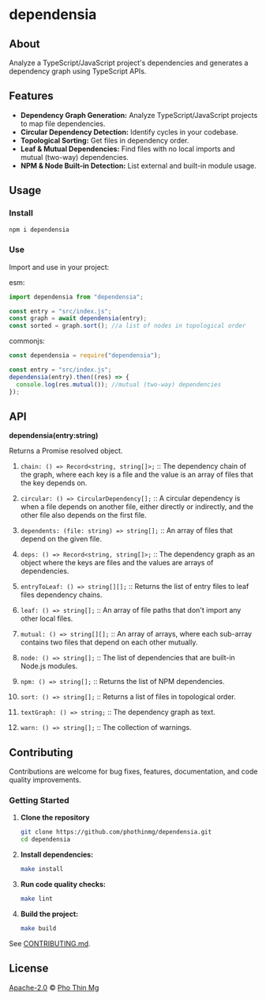 # dependensia

## About

Analyze a TypeScript/JavaScript project's dependencies and generates a dependency graph using TypeScript APIs.

## Features

- **Dependency Graph Generation:** Analyze TypeScript/JavaScript projects to map file dependencies.
- **Circular Dependency Detection:** Identify cycles in your codebase.
- **Topological Sorting:** Get files in dependency order.
- **Leaf & Mutual Dependencies:** Find files with no local imports and mutual (two-way) dependencies.
- **NPM & Node Built-in Detection:** List external and built-in module usage.

## Usage

### Install

```bash
npm i dependensia
```

### Use

Import and use in your project:

esm:

```ts
import dependensia from "dependensia";

const entry = "src/index.js";
const graph = await dependensia(entry);
const sorted = graph.sort(); //a list of nodes in topological order
```

commonjs:

```js
const dependensia = require("dependensia");

const entry = "src/index.js";
dependensia(entry).then((res) => {
  console.log(res.mutual()); //mutual (two-way) dependencies
});
```

## API

**dependensia(entry:string)**

Returns a Promise resolved object.

1. `chain: () => Record<string, string[]>;` :: The dependency chain of the graph, where each key is a file and the value is an array of files that the key depends on.

2. `circular: () => CircularDependency[];` :: A circular dependency is when a file depends on another file, either directly or indirectly, and the other file also depends on the first file.

3. `dependents: (file: string) => string[];` :: An array of files that depend on the given file.

4. `deps: () => Record<string, string[]>;` :: The dependency graph as an object where the keys are files and the values are arrays of dependencies.

5. `entryToLeaf: () => string[][];` :: Returns the list of entry files to leaf files dependency chains.

6. `leaf: () => string[];` :: An array of file paths that don't import any other local files.

7. `mutual: () => string[][];` :: An array of arrays, where each sub-array contains two files that depend on each other mutually.

8. `node: () => string[];` :: The list of dependencies that are built-in Node.js modules.

9. `npm: () => string[];` :: Returns the list of NPM dependencies.

10. `sort: () => string[];` :: Returns a list of files in topological order.

11. `textGraph: () => string;` :: The dependency graph as text.

12. `warn: () => string[];` :: The collection of warnings.

## Contributing

Contributions are welcome for bug fixes, features, documentation, and code quality improvements.

### Getting Started

1. **Clone the repository**

   ```bash
   git clone https://github.com/phothinmg/dependensia.git
   cd dependensia
   ```

2. **Install dependencies:**

   ```bash
   make install
   ```

3. **Run code quality checks:**

   ```bash
   make lint
   ```

4. **Build the project:**

   ```bash
   make build
   ```

See [CONTRIBUTING.md][file-contribute].

## License

[Apache-2.0][file-license] © [Pho Thin Mg][ptm]

<!-- markdownlint-disable MD053 -->

[file-license]: LICENSE
[file-contribute]: CONTRIBUTING.md
[ptm]: https://github.com/phothinmg
